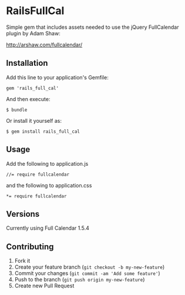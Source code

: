 # RailsFullCal

Simple gem that includes assets needed to use the jQuery FullCalendar plugin by Adam Shaw:

http://arshaw.com/fullcalendar/

## Installation

Add this line to your application's Gemfile:

    gem 'rails_full_cal'

And then execute:

    $ bundle

Or install it yourself as:

    $ gem install rails_full_cal

## Usage

  Add the following to application.js

    //= require fullcalendar

  and the following to application.css

    *= require fullcalendar

## Versions

  Currently using Full Calendar 1.5.4

## Contributing

1. Fork it
2. Create your feature branch (`git checkout -b my-new-feature`)
3. Commit your changes (`git commit -am 'Add some feature'`)
4. Push to the branch (`git push origin my-new-feature`)
5. Create new Pull Request
